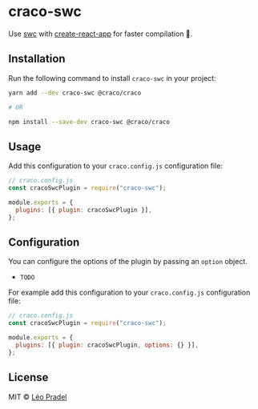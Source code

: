 # craco-swc

Use [swc](https://swc.rs/) with [create-react-app](https://create-react-app.dev/) for faster compilation 🚀.

## Installation

Run the following command to install `craco-swc` in your project:

```sh
yarn add --dev craco-swc @craco/craco

# OR

npm install --save-dev craco-swc @craco/craco
```

## Usage

Add this configuration to your `craco.config.js` configuration file:

```js
// craco.config.js
const cracoSwcPlugin = require("craco-swc");

module.exports = {
  plugins: [{ plugin: cracoSwcPlugin }],
};
```

## Configuration

You can configure the options of the plugin by passing an `option` object.

- `TODO`

For example add this configuration to your `craco.config.js` configuration file:

```js
// craco.config.js
const cracoSwcPlugin = require("craco-swc");

module.exports = {
  plugins: [{ plugin: cracoSwcPlugin, options: {} }],
};
```

## License

MIT © [Léo Pradel](https://www.leopradel.com/)
